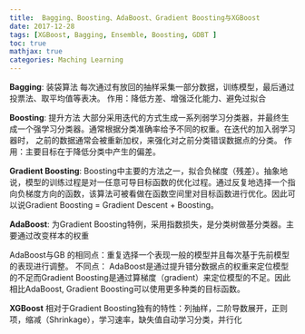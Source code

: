 ```yaml
---
title:  Bagging、Boosting、AdaBoost、Gradient Boosting与XGBoost
date: 2017-12-28
tags: [XGBoost, Bagging, Ensemble, Boosting, GDBT ]
toc: true
mathjax: true
categories: Maching Learning
---
```


**Bagging**:  装袋算法 每次通过有放回的抽样采集一部分数据，训练模型，最后通过投票法、取平均值等表决。
作用：降低方差、增强泛化能力、避免过拟合

**Boosting**:   提升方法 大部分采用迭代的方式生成一系列弱学习分类器，并最终生成一个强学习分类器。通常根据分类准确率给予不同的权重。在迭代的加入弱学习器时， 之前的数据通常会被重新加权，来强化对之前分类错误数据点的分类。
作用：主要目标在于降低分类中产生的偏差。

**Gradient Boosting**:    Boosting中主要的方法之一，拟合负梯度（残差）。抽象地说，模型的训练过程是对一任意可导目标函数的优化过程。通过反复地选择一个指向负梯度方向的函数，该算法可被看做在函数空间里对目标函数进行优化。因此可以说Gradient Boosting = Gradient Descent + Boosting。


**AdaBoost**:   为Gradient Boosting特例，采用指数损失，是分类树做基分类器。主要通过改变样本的权重

AdaBoost与GB 的相同点：重复选择一个表现一般的模型并且每次基于先前模型的表现进行调整。
不同点：   AdaBoost是通过提升错分数据点的权重来定位模型的不足而Gradient Boosting是通过算梯度（gradient）来定位模型的不足。因此相比AdaBoost, Gradient Boosting可以使用更多种类的目标函数。

**XGBoost** 相对于Gradient Boosting独有的特性：列抽样，二阶导数展开，正则项，缩减（Shrinkage），学习速率，缺失值自动学习分类，并行化